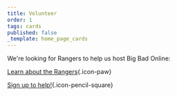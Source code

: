 ```yaml
---
title: Volunteer
order: 1
tags: cards
published: false
_template: home_page_cards
---
```


<!--Big Bad Con is a purely volunteer run organization. Starting in early 2023 we'll re-open recruitment for Rangers. Check back here to join the team!--> 

We're looking for Rangers to help us host Big Bad Online:

[Learn about the Rangers](https://www.bigbadcon.com/rangers/){.icon-paw}

[Sign up to help!](https://www.bigbadcon.com/volunteer-shifts/){.icon-pencil-square}

